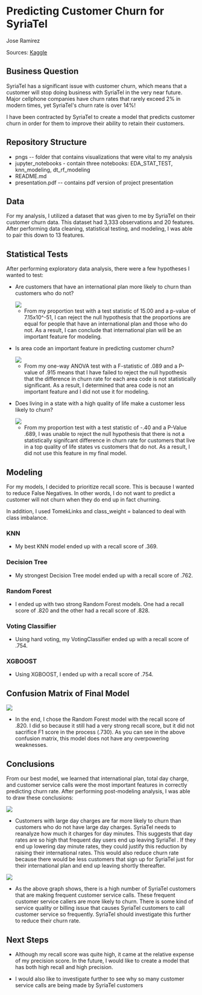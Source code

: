 # Predicting Customer Churn for SyriaTel

Jose Ramirez

Sources: [Kaggle](https://www.kaggle.com/becksddf/churn-in-telecoms-dataset?select=bigml_59c28831336c6604c800002a.csv)

## Business Question

SyriaTel has a significant issue with customer churn, which means that a customer will stop doing business with SyriaTel in the very near future. Major cellphone companies have churn rates that rarely exceed 2% in modern times, yet SyriaTel's churn rate is over 14%! 

I have been contracted by SyriaTel to create a model that predicts customer churn in order for them to improve their ability to retain their customers.

## Repository Structure
* pngs -- folder that contains visualizations that were vital to my analysis
* jupyter_notebooks - contain three notebooks: EDA_STAT_TEST, knn_modeling, dt_rf_modeling
* README.md
* presentation.pdf -- contains pdf version of project presentation

## Data

For my analysis, I utilized a dataset that was given to me by SyriaTel on their customer churn data. This dataset had 3,333 observations and 20 features. After performing data cleaning, statistical testing, and modeling, I was able to pair this down to 13 features.

## Statistical Tests

After performing exploratory data analysis, there were a few hypotheses I wanted to test:

* Are customers that have an international plan more likely to churn than customers who do not?

	<img src="https://raw.githubusercontent.com/Sonora27/syriatel_churn_classification_analysis/master/pngs/Churn%20Rate%20by%20International%20Plan.png">

	* From my proportion test with a test statistic of 15.00 and a p-value of 7.15x10^-51, I can reject the null hypothesis that the proportions are equal for people that have an international plan and those who do not. As a result, I can conclude that international plan will be an important feature for modeling.

* Is area code an important feature in predicting customer churn?

	<img src="https://raw.githubusercontent.com/Sonora27/syriatel_churn_classification_analysis/master/pngs/Churn%20Rate%20by%20Area%20Code.png">

	* From my one-way ANOVA test with a F-statistic of .089 and a P-value of .915 means that I have failed to reject the null hypothesis that the difference in churn rate for each area code is not statistically significant. As a result, I determined that area code is not an important feature and I did not use it for modeling.

* Does living in a state with a high quality of life make a customer less likely to churn?

	<img src="https://raw.githubusercontent.com/Sonora27/syriatel_churn_classification_analysis/master/pngs/Churn%20Rate%20by%20Quality%20of%20Life.png">


	* From my proportion test with a test statistic of -.40 and a P-Value .689, I was unable to reject the null hypothesis that there is not a statistically signifcant difference in churn rate for customers that live in a top quality of life states vs customers that do not. As a result, I did not use this feature in my final model.

## Modeling

For my models, I decided to prioritize recall score. This is because I wanted to reduce False Negatives. In other words, I do not want to predict a customer will not churn when they do end up in fact churning. 

In addition, I used TomekLinks and class_weight = balanced to deal with class imbalance.

### KNN
* My best KNN model ended up with a recall score of .369.

### Decision Tree
* My strongest Decision Tree model ended up with a recall score of .762.

### Random Forest
* I ended up with two strong Random Forest models. One had a recall score of .820 and the other had a recall score of .828. 

### Voting Classifier
* Using hard voting, my VotingClassifier ended up with a recall score of .754.

### XGBOOST
* Using XGBOOST, I ended up with a recall score of .754.

## Confusion Matrix of Final Model

<img src="https://raw.githubusercontent.com/Sonora27/syriatel_churn_classification_analysis/master/pngs/Churn%20Confusion%20Matrix.png">

* In the end, I chose the Random Forest model with the  recall score of .820. I did so because it still had a very strong recall score, but it did not sacrifice F1 score in the process (.730). As you can see in the above confusion matrix, this model does not have any overpowering weaknesses.

## Conclusions

From our best model, we learned that international plan, total day charge, and customer service calls were the most important features in correctly predicting churn rate. After performing post-modeling analysis, I was able to draw these conclusions:

<img src="https://raw.githubusercontent.com/Sonora27/syriatel_churn_classification_analysis/master/pngs/Churn%20Rate%20by%20Day%20Charge%20Amount.png">

* Customers with large day charges are far more likely to churn than customers who do not have large day charges. SyriaTel needs to reanalyze how much it charges for day minutes. This suggests that day rates are so high that frequent day users end up leaving SyriaTel .  If they end up lowering day minute rates, they could justify this reduction by raising their international rates. This would also reduce churn rate because there would be less customers that sign up for SyriaTel just for their international plan and end up leaving shortly thereafter.


<img src="https://raw.githubusercontent.com/Sonora27/syriatel_churn_classification_analysis/master/pngs/Frequency%20of%20Customer%20Service%20Calls.png">

* As the above graph shows, there is a high number of SyriaTel customers that are making frequent customer service calls. These frequent customer service callers are more likely to churn. There is some kind of service quality or billing issue that causes SyriaTel customers to call customer service so frequently. SyriaTel should investigate this further to reduce their churn rate.

## Next Steps

* Although my recall score was quite high, it came at the relative expense of my precision score. In the future, I would like to create a model that has both high recall and high precision.

* I would also like to investigate further to see why so many customer service calls are being made by SyriaTel customers




